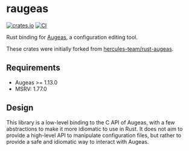 raugeas
=======

[![crates.io](https://img.shields.io/crates/v/raugeas.svg)](https://crates.io/crates/raugeas) [![CI](https://github.com/normation/raugeas/actions/workflows/ci.yml/badge.svg)](https://github.com/normation/raugeas/actions/workflows/ci.yml)

Rust binding for [Augeas](https://github.com/hercules-team/augeas), a configuration editing tool.

These crates were initially forked from [hercules-team/rust-augeas](https://github.com/hercules-team/rust-augeas).

## Requirements

* Augeas >= 1.13.0
* MSRV: 1.77.0

## Design

This library is a low-level binding to the C API of Augeas, with a few abstractions to make it more idiomatic to use in Rust. It does not aim to provide a high-level API to manipulate configuration files, but rather to provide a safe and idiomatic way to interact with Augeas.

